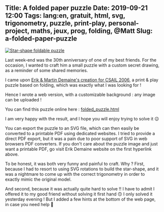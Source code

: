 Title: A folded paper puzzle
Date: 2019-09-21 12:00
Tags: lang:en, gratuit, html, svg, trigonometry, puzzle, print-play, personal-project, maths, jeux, prog, folding, @Matt
Slug: a-folded-paper-puzzle
---

[![Star-shape foldable puzzle](images/2019/09/folded_puzzle.png)](https://lucas-c.github.io/dotfiles_and_notes/languages/web-d3/folded_puzzle.html)

Last week-end was the 30th anniversary of one of my best friends.
For the occasion, I wanted to craft him a small puzzle with a custom secret drawing,
as a reminder of some shared memories.

I came upon [Erik & Martin Demaine's creation for CSAIL 2006](https://erikdemaine.org/puzzles/CSAIL2006/),
a print & play puzzle based on folding, which was exactly what I was looking for !

Hence I wrote a web version, with a customizable background : any image can be uploaded !

You can find this puzzle online here : [folded_puzzle.html](https://lucas-c.github.io/dotfiles_and_notes/languages/web-d3/folded_puzzle.html)

I am very happy with the result, and I hope you will enjoy trying to solve it 😉

You can export the puzzle to an SVG file, which can then easily be converted to a printable PDF using dedicated websites. I tried to provide a direct PDF export, but it was a pain due to poor support of SVG in web browsers PDF converters. If you don't care about the puzzle image and just want a printable PDF, go visit Erik Demaine website on the first hyperlink above.

To be honest, it was both very funny and painful to craft.
Why ? First, because I had to resort to using SVG rotations to build the star-shape,
and it was a nightmare to come up with the correct trigonometry in order to exactly mimic the original model.

And second, because it was actually quite hard to solve !!
I have to admit I offered it to my good friend without solving it first hand 🙃
I only solved it yesterday evening !
But I added a few hints at the bottom of the web page, in case you need help 🤭
